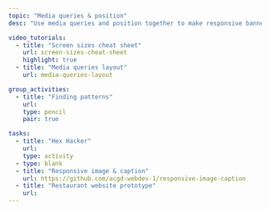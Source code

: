 ```yaml
---
topic: "Media queries & position"
desc: "Use media queries and position together to make responsive banners & layouts."

video_tutorials:
  - title: "Screen sizes cheat sheet"
    url: screen-sizes-cheat-sheet
    highlight: true
  - title: "Media queries layout"
    url: media-queries-layout

group_activities:
  - title: "Finding patterns"
    url:
    type: pencil
    pair: true

tasks:
  - title: "Hex Hacker"
    url:
    type: activity
  - type: blank
  - title: "Responsive image & caption"
    url: https://github.com/acgd-webdev-1/responsive-image-caption
  - title: "Restaurant website prototype"
    url:
---
```

